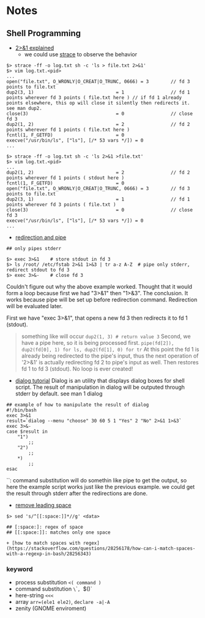 # Notes
## Shell Programming
+ [2>&1 explained](http://ibookmen.blogspot.com/2010/11/unix-2.html)
	+ we could use [strace](https://unix.stackexchange.com/questions/467407/is-there-a-way-to-use-strace-to-trace-different-parts-of-a-command-pipeline) to observe the behavior
```shell==
$> strace -ff -o log.txt sh -c 'ls > file.txt 2>&1'
$> vim log.txt.<pid>
...
open("file.txt", O_WRONLY|O_CREAT|O_TRUNC, 0666) = 3		// fd 3 points to file.txt
dup2(3, 1)                              = 1					// fd 1 points wherever fd 3 points ( file.txt here ) // if fd 1 already points elsewhere, this op will close it silently then redirects it. see man dup2.
close(3)                                = 0					// close fd 3
dup2(1, 2)                              = 2					// fd 2 points wherever fd 1 points ( file.txt here )
fcntl(1, F_GETFD)                       = 0
execve("/usr/bin/ls", ["ls"], [/* 53 vars */]) = 0
...

$> strace -ff -o log.txt sh -c 'ls 2>&1 >file.txt'
$> vim log.txt.<pid>
...
dup2(1, 2)                              = 2					// fd 2 points wherever fd 1 points ( stdout here )
fcntl(1, F_GETFD)                       = 0
open("file.txt", O_WRONLY|O_CREAT|O_TRUNC, 0666) = 3		// fd 3 points to file.txt
dup2(3, 1)                              = 1					// fd 1 points wherever fd 3 points ( file.txt )
close(3)                                = 0					// close fd 3
execve("/usr/bin/ls", ["ls"], [/* 53 vars */]) = 0
...
```

+ [redirection and pipe](https://stackoverflow.com/questions/2342826/how-to-pipe-stderr-and-not-stdout)
```
## only pipes stderr

$> exec 3>&1	# store stdout in fd 3
$> ls /root/ /etc/fstab 2>&1 1>&3 | tr a-z A-Z	# pipe only stderr, redirect stdout to fd 3
$> exec 3>&-	# close fd 3
```
Couldn't figure out why the above example worked. Thought that it would form a loop because first we had "3>&1" then "1>&3".
The conclusion. It works because pipe will be set up before redirection command.
Redirection will be evaluated later.

First we have "exec 3>&1", that opens a new fd 3 then redirects it to fd 1 (stdout).
> something like will occur `dup2(1, 3) # return value 3`
Second, we have a pipe here, so it is being processed first.
> `pipe(fd[2]), dup2(fd[0], 1) for ls, dup2(fd[1], 0) for tr`
At this point the fd 1 is already being redirected to the pipe's input,
thus the next operation of '2>&1' is actually redirecting fd 2 to pipe's input as well.
Then restores fd 1 to fd 3 (stdout). No loop is ever created!

+ [dialog tutorial](http://linuxcommand.org/lc3_adv_dialog.php)
Dialog is an utility that displays dialog boxes for shell script.
The result of manipulation in dialog will be outputed through stderr by default.
see man 1 dialog
```
## example of how to manipulate the result of dialog
#!/bin/bash
exec 3>&1
result=`dialog --menu "choose" 30 60 5 1 "Yes" 2 "No" 2>&1 1>&3`
exec 3>&-
case $result in
	"1")
		;;
	"2")
		;;
	*)
		;;
esac
```
\`\`: command substitution will do somethin like pipe to get the output, so here the example script works just like the previous example.
we could get the result through stderr after the redirections are done.

+ [remove leading space](https://stackoverflow.com/questions/369758/how-to-trim-whitespace-from-a-bash-variable)
```shell==
$> sed 's/^[[:space:]]*//g' <data>

## [:space:]: regex of space
## [[:space:]]: matches only one space
```
	+ [how to match spaces with regex](https://stackoverflow.com/questions/28256178/how-can-i-match-spaces-with-a-regexp-in-bash/28256343)

### keyword
+ process substitution `<( command )`
+ command substitution `\`\``, `$()`
+ here-string `<<<`
+ array `arr=(ele1 ele2)`, `declare -a|-A`
+ zenity (GNOME enviroment)
